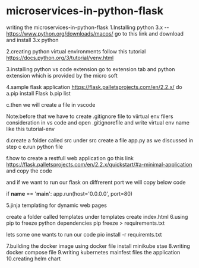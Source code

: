 # microservices-in-python-flask
writing the microservices-in-python-flask
1.Installing python 3.x
--https://www.python.org/downloads/macos/ go to this link and download and install 3.x python

2.creating python virtual environments
  follow this tutorial 
    https://docs.python.org/3/tutorial/venv.html

3.installing python vs code extension
  go to extension tab and python extension which is provided by the micro soft

4.sample flask application
 https://flask.palletsprojects.com/en/2.2.x/
 do  
 a.pip install Flask
 b.pip list

 c.then we will create a file in vscode

 Note:before that we have to create .gitignore file to viirtual env filers consideration in vs code
 and open .gitignorefile and write virtual env name like this   tutorial-env

 d.create a folder called src under src create a file app.py as we discussed in step c
 e.run python file

 f.how to create a restfull web application
 go this link https://flask.palletsprojects.com/en/2.2.x/quickstart/#a-minimal-application
 and copy the code

 and if we want to run our flask on diffrerent port we will copy below code

 
if __name__ == '__main__':
      app.run(host='0.0.0.0', port=80)

5.jinja templating for dynamic web pages

 create a folder called templates under templates create index.html
6.using pip to freeze python dependencies
 pip freeze > requirements.txt

 lets some one wants to run our code 
 pio install -r requiremts.txt

7.building the docker image using docker file
install minikube
stae
8.writing docker compose file
9.writing kubernetes mainfest files the application
10.creating helm chart
